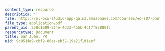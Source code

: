 ```yaml
---
content_type: resource
description: ''
file: https://ol-ocw-studio-app-qa.s3.amazonaws.com/courses/ec-s07-photovoltaic-solar-energy-systems-fall-2004/9b851de9cbf286eeeb3219a21f1d1eef_MITEC_S07F04_san_juan_pr.pdf
file_type: application/pdf
parent_uid: 250c1609-254e-4d33-4b5b-4cf7f82880f7
resourcetype: Document
title: San Juan, PR
uid: 9b851de9-cbf2-86ee-eb32-19a21f1d1eef
---
```

